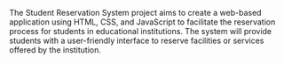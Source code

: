 The Student Reservation System project aims to create a web-based application using HTML, CSS, and JavaScript to facilitate the reservation process for students in educational institutions. The system will provide students with a user-friendly interface to reserve facilities or services offered by the institution.
